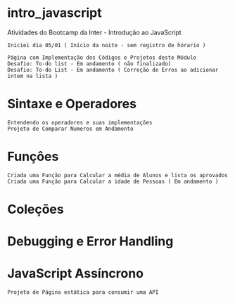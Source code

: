 # intro_javascript
Atividades do Bootcamp da Inter - Introdução ao JavaScript

    Iniciei dia 05/01 ( Início da noite - sem registro de hórario )

    Página com Implementação dos Códigos e Projetos deste Módulo 
    Desafio: To-do list - Em andamento ( não finalizado)
    Desafio: To-do List - Em andamento ( Correção de Erros ao adicionar intem na lista )


# Sintaxe e Operadores

    Entendendo os operadores e suas implementações
    Projeto de Comparar Numeros em Andamento

# Funçôes

    Criada uma Função para Calcular a média de Alunos e lista os aprovados
    Criada uma Função para Calcular a idade de Pessoas ( Em andamento )

# Coleções

# Debugging e Error Handling

# JavaScript Assíncrono

    Projeto de Página estática para consumir uma API